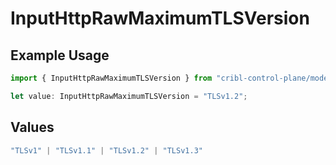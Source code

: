 # InputHttpRawMaximumTLSVersion

## Example Usage

```typescript
import { InputHttpRawMaximumTLSVersion } from "cribl-control-plane/models";

let value: InputHttpRawMaximumTLSVersion = "TLSv1.2";
```

## Values

```typescript
"TLSv1" | "TLSv1.1" | "TLSv1.2" | "TLSv1.3"
```